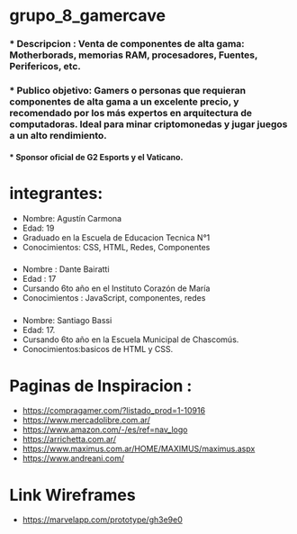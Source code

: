  # grupo_8_gamercave


### * Descripcion : Venta de componentes de alta gama: Motherborads, memorias RAM, procesadores, Fuentes, Perifericos, etc.

### * Publico objetivo: Gamers o personas que requieran componentes de alta gama a un excelente precio, y recomendado por los más expertos en arquitectura de computadoras. Ideal para minar criptomonedas y jugar juegos a un alto rendimiento.
#### * Sponsor oficial de G2 Esports y el Vaticano.

# integrantes:

 * Nombre: Agustín Carmona
 * Edad: 19
 * Graduado en la Escuela de Educacion Tecnica N°1
 * Conocimientos: CSS, HTML, Redes, Componentes
###
 * Nombre : Dante Bairatti
 * Edad : 17
 * Cursando 6to año en el Instituto Corazón de María
 * Conocimientos : JavaScript, componentes, redes
###
* Nombre: Santiago Bassi
* Edad: 17.
* Cursando 6to año en la Escuela Municipal de Chascomús.
* Conocimientos:basicos de HTML y CSS.

# Paginas de Inspiracion :

 * https://compragamer.com/?listado_prod=1-10916
 * https://www.mercadolibre.com.ar/
 * https://www.amazon.com/-/es/ref=nav_logo
 * https://arrichetta.com.ar/
 * https://www.maximus.com.ar/HOME/MAXIMUS/maximus.aspx
 * https://www.andreani.com/

# Link Wireframes
* https://marvelapp.com/prototype/gh3e9e0
